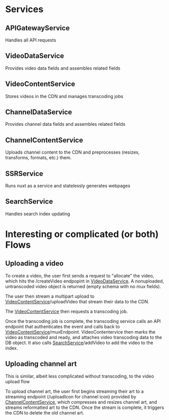 # Services

## APIGatewayService

Handles all API requests

## VideoDataService

Provides video data fields and assembles related fields

## VideoContentService

Stores videos in the CDN and manages transcoding jobs

## ChannelDataService

Provides channel data fields and assembles related fields

## ChannelContentService

Uploads channel content to the CDN and preprocesses (resizes, transforms, formats, etc.) them.

## SSRService

Runs nuxt as a service and statelessly generates webpages

## SearchService

Handles search index updating

# Interesting or complicated (or both) Flows

## Uploading a video

To create a video, the user first sends a request to "allocate" the video, which hits the /createVideo endpopint in [VideoDataService](./VideoDataService/README.md). A nonuploaded, untranscoded video object is returned (empty schema with no mux fields).

The user then stream a multipart upload to [VideoContentService](./VideoContentService/README.md)/uploadVideo that stream their data to the CDN.

The [VideoContentService](./VideoContentService/README.md) then requests a transcoding job.

Once the transcoding job is complete, the transcoding service calls an API endpoint that authenticates the event and calls back to [VideoContentService](./VideoContentService/README.md)/muxEndpoint. VideoContentervice then marks the video as transcoded and ready, and attaches video transcoding data to the DB object. It also calls [SearchService](./SearchService/README.md)/addVideo to add the video to the index.

## Uploading channel art

This is similar, albeit less complicated without transcoding, to the video upload flow

To upload channel art, the user first begins streaming their art to a streaming endpoint (/uploadIcon for channel icon) provided by [ChannelContentService](./ChannelContentService/README.md), which compresses and resizes channel art, and streams reformatted art to the CDN. Once the stream is complete, it triggers the CDN to delete the old channel art.
